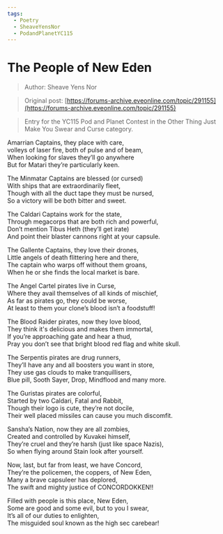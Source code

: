 ```yaml
---
tags:
  - Poetry
  - SheaveYensNor
  - PodandPlanetYC115
---
```


# The People of New Eden

> Author: Sheave Yens Nor

> Original post: [https://forums-archive.eveonline.com/topic/291155](https://forums-archive.eveonline.com/topic/291155)

> Entry for the YC115 Pod and Planet Contest in the Other Thing Just Make You Swear and Curse category.


Amarrian Captains, they place with care,<br>
volleys of laser fire, both of pulse and of beam,<br>
When looking for slaves they’ll go anywhere<br>
But for Matari they’re particularly keen.<br>

The Minmatar Captains are blessed (or cursed)<br>
With ships that are extraordinarily fleet,<br>
Though with all the duct tape they must be nursed,<br>
So a victory will be both bitter and sweet.<br>

The Caldari Captains work for the state,<br>
Through megacorps that are both rich and powerful,<br>
Don’t mention Tibus Heth (they’ll get irate)<br>
And point their blaster cannons right at your capsule.<br>

The Gallente Captains, they love their drones,<br>
Little angels of death flittering here and there,<br>
The captain who warps off without them groans,<br>
When he or she finds the local market is bare.<br>

The Angel Cartel pirates live in Curse,<br>
Where they avail themselves of all kinds of mischief,<br>
As far as pirates go, they could be worse,<br>
At least to them your clone’s blood isn’t a foodstuff!<br>

The Blood Raider pirates, now they love blood,<br>
They think it's delicious and makes them immortal,<br>
If you’re approaching gate and hear a thud,<br>
Pray you don’t see that bright blood red flag and white skull.<br>

The Serpentis pirates are drug runners,<br>
They’ll have any and all boosters you want in store,<br>
They use gas clouds to make tranquillisers,<br>
Blue pill, Sooth Sayer, Drop, Mindflood and many more.<br>

The Guristas pirates are colorful,<br>
Started by two Caldari, Fatal and Rabbit,<br>
Though their logo is cute, they’re not docile,<br>
Their well placed missiles can cause you much discomfit.<br>

Sansha’s Nation, now they are all zombies,<br>
Created and controlled by Kuvakei himself,<br>
They’re cruel and they’re harsh (just like space Nazis),<br>
So when flying around Stain look after yourself.<br>

Now, last, but far from least, we have Concord,<br>
They’re the policemen, the coppers, of New Eden,<br>
Many a brave capsuleer has deplored,<br>
The swift and mighty justice of CONCORDOKKEN!!<br>

Filled with people is this place, New Eden,<br>
Some are good and some evil, but to you I swear,<br>
It’s all of our duties to enlighten,<br>
The misguided soul known as the high sec carebear!<br>